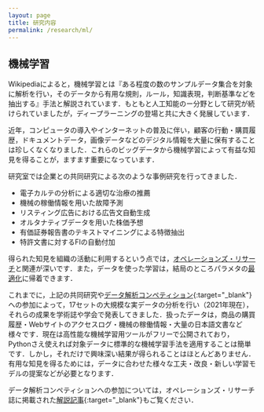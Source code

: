 ```yaml
---
layout: page
title: 研究内容
permalink: /research/ml/
---
```


## 機械学習

Wikipediaによると，機械学習とは『ある程度の数のサンプルデータ集合を対象に解析を行い，そのデータから有用な規則，ルール，知識表現，判断基準などを抽出する』手法と解説されています．もともと人工知能のー分野として研究が続けられていましたが，ディープラーニングの登場と共に大きく発展しています．

近年，コンピュータの導入やインターネットの普及に伴い，顧客の行動・購買履歴，ドキュメントデータ，画像データなどのデジタル情報を大量に保有することは珍しくなくなりました．これらのビッグデータから機械学習によって有益な知見を得ることが，ますます重要になっています．

研究室では企業との共同研究による次のような事例研究を行ってきました．

- 電子カルテの分析による適切な治療の推薦
- 機械の稼働情報を用いた故障予測
- リスティング広告における広告文自動生成
- オルタナティブデータを用いた株価予想
- 有価証券報告書のテキストマイニングによる特徴抽出
- 特許文書に対するFIの自動付加

得られた知見を組織の活動に利用するという点では，[オペレーションズ・リサーチ](../or)と関連が深いです．また，データを使った学習は，結局のところパラメタの[最適化](../optimization)に帰着できます．

これまでに，上記の共同研究や[データ解析コンペティション](https://jasmac-j.jimdofree.com/){:target="_blank"}への参加によって，17セットの大規模な実データの分析を行い（2021年現在），それらの成果を学術誌や学会で発表してきました．扱ったデータは，商品の購買履歴・Webサイトのアクセスログ・機械の稼働情報・大量の日本語文書など様々です．現在は高性能な機械学習用ツールがフリーで公開されており，Pythonさえ使えれば対象データに標準的な機械学習手法を適用することは簡単です．しかし，それだけで興味深い結果が得られることはほとんどありません．有用な知見を得るためには，データに合わせた様々な工夫・改良・新しい学習モデルの提案などが必要となります．

データ解析コンペティションへの参加については，オペレーションズ・リサーチ誌に掲載された[解説記事](https://orsj.org/wp-content/corsj/or63-5/or63_5_274.pdf){:target="_blank"}もご覧ください．
